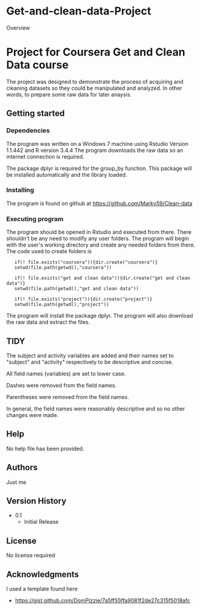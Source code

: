 # Get-and-clean-data-Project

Overview

# Project for Coursera Get and Clean Data course
The project was designed to demonstrate the process of 
acquiring and cleaning datasets so they could be manipulated
and analyzed.  In other words, to prepare some raw data for
later anaysis.

## Getting started

### Dependencies

The program was written on a Windows 7 machine using Rstudio Version 1.1.442
and R version 3.4.4
The program downloads the raw data so an internet connection is required.

The package dplyr is required for the group_by function.  This package
will be installed automatically and the library loaded.

### Installing

The program is found on github at
https://github.com/Marky59/Clean-data

### Executing program

The program should be opened in Rstudio and executed from there.
There shouldn't be any need to modify any user folders.
The program will begin with the user's working directory and 
create any needed folders from there.  The code used to create
folders is
```
   if(! file.exists("coursera")){dir.create("coursera")}
   setwd(file.path(getwd(),"coursera"))

   if(! file.exists("get and clean data")){dir.create("get and clean data")}
   setwd(file.path(getwd(),"get and clean data"))

   if(! file.exists("project")){dir.create("project")}
   setwd(file.path(getwd(),"project"))
```

The program will install the package dplyr.
The program will also download the raw data and extract the files.

## TIDY
The subject and activity variables are added and their names set to 
"subject" and "activity" respectively to be descriptive and concise.

All field names (variables) are set to lower case.

Dashes were removed from the field names.

Parentheses were removed from the field names.

In general, the field names were reasonably descriptive and so no other
changes were made.

## Help

No help file has been provided.

## Authors

Just me

## Version History

* 0.1
    * Initial Release

## License

No license required

## Acknowledgments

I used a template found here

*  https://gist.github.com/DomPizzie/7a5ff55ffa9081f2de27c315f5018afc
